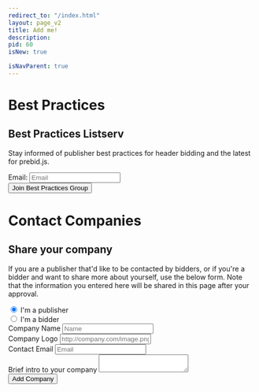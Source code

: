 ```yaml
---
redirect_to: "/index.html"
layout: page_v2
title: Add me!
description: 
pid: 60
isNew: true

isNavParent: true
---
```


<div class="bs-docs-section" markdown="1">

# Best Practices

## Best Practices Listserv

Stay informed of publisher best practices for header bidding and the latest for prebid.js.

<div class="form-inline">
  <div class="form-group">
    <label>Email: </label>
    <input type="text" class="form-control" id="email-field" placeholder="Email" required>
  </div>
  <div class="form-group">
    <button class="btn btn-primary" id="submit-email" onclick="submitEmail()">Join Best Practices Group</button>
  </div>
</div>
</div>

<div class="bs-docs-section" markdown="1">

# Contact Companies

## Share your company

If you are a publisher that'd like to be contacted by bidders, or if you're a bidder and want to share more about yourself, use the below form. Note that the information you entered here will be shared in this page after your approval.

<form class="form row" id="form-company">

  <div class="form-group col-sm-12">
    <div class="radio">
      <label>
        <input type="radio" name="optionsRadios" id="company-publisher" value="company-publisher" checked>
        I'm a publisher
      </label>
    </div>
    <div class="radio">
      <label>
        <input type="radio" name="optionsRadios" id="company-bidder" value="company-bidder">
        I'm a bidder <!--(<a href="adaptor.html">Check here</a> to learn how to implement an adaptor) -->
      </label>
    </div>
  </div>

  <div class="col-sm-6">

  <div class="form-group">
    <label>Company Name</label>
    <input type="name" class="form-control" id="company-name" placeholder="Name">
  </div>

  <div class="form-group">
    <label>Company Logo</label>
    <input class="form-control" id="company-logo" placeholder="http://company.com/image.png">
  </div>

  <div class="form-group">
    <label>Contact Email</label>
    <input type="email" class="form-control" id="company-email" placeholder="Email">
  </div>

  </div>

  <div class="form-group  col-sm-12">
    <label>Brief intro to your company</label>
    <textarea class="form-control" id="company-intro" rows="2" maxlength="200"></textarea>

  </div>

  <div class="col-sm-2">
    <button class="btn btn-primary" id="submit-company">Add Company</button>
  </div>

</form>

<!--
### Publisher Companies

If you'd like to edit existing entries, email support@prebid.org. 

### "Bidder" Companies

If you'd like to edit existing entries, email support@prebid.org. 

-->

</div>
